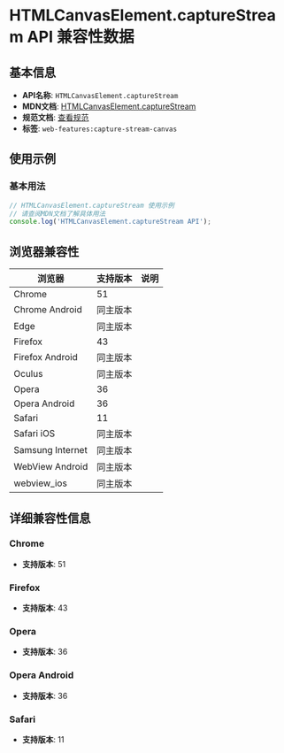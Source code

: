 # HTMLCanvasElement.captureStream API 兼容性数据

## 基本信息

- **API名称**: `HTMLCanvasElement.captureStream`
- **MDN文档**: [HTMLCanvasElement.captureStream](https://developer.mozilla.org/docs/Web/API/HTMLCanvasElement/captureStream)
- **规范文档**: [查看规范](https://w3c.github.io/mediacapture-fromelement/#dom-htmlcanvaselement-capturestream)
- **标签**: `web-features:capture-stream-canvas`

## 使用示例

### 基本用法

```javascript
// HTMLCanvasElement.captureStream 使用示例
// 请查阅MDN文档了解具体用法
console.log('HTMLCanvasElement.captureStream API');
```

## 浏览器兼容性

| 浏览器 | 支持版本 | 说明 |
|--------|----------|------|
| Chrome | 51 |  |
| Chrome Android | 同主版本 |  |
| Edge | 同主版本 |  |
| Firefox | 43 |  |
| Firefox Android | 同主版本 |  |
| Oculus | 同主版本 |  |
| Opera | 36 |  |
| Opera Android | 36 |  |
| Safari | 11 |  |
| Safari iOS | 同主版本 |  |
| Samsung Internet | 同主版本 |  |
| WebView Android | 同主版本 |  |
| webview_ios | 同主版本 |  |

## 详细兼容性信息

### Chrome

- **支持版本**: 51

### Firefox

- **支持版本**: 43

### Opera

- **支持版本**: 36

### Opera Android

- **支持版本**: 36

### Safari

- **支持版本**: 11

